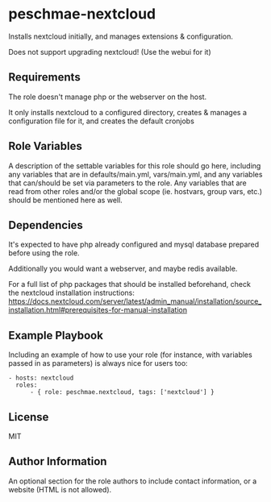 peschmae-nextcloud
=========

Installs nextcloud initially, and manages extensions & configuration.

Does not support upgrading nextcloud! (Use the webui for it)

Requirements
------------

The role doesn't manage php or the webserver on the host.

It only installs nextcloud to a configured directory, creates & manages a configuration file for it, and creates the default cronjobs

Role Variables
--------------

A description of the settable variables for this role should go here, including any variables that are in defaults/main.yml, vars/main.yml, and any variables that can/should be set via parameters to the role. Any variables that are read from other roles and/or the global scope (ie. hostvars, group vars, etc.) should be mentioned here as well.

Dependencies
------------

It's expected to have php already configured and mysql database prepared before using the role.

Additionally you would want a webserver, and maybe redis available.

For a full list of php packages that should be installed beforehand, check the nextcloud installation instructions: https://docs.nextcloud.com/server/latest/admin_manual/installation/source_installation.html#prerequisites-for-manual-installation

Example Playbook
----------------

Including an example of how to use your role (for instance, with variables passed in as parameters) is always nice for users too:
```
- hosts: nextcloud
  roles:
      - { role: peschmae.nextcloud, tags: ['nextcloud'] }
```

License
-------

MIT

Author Information
------------------

An optional section for the role authors to include contact information, or a website (HTML is not allowed).
